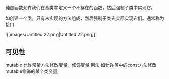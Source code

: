 纯虚函数允许我们在基类中定义一个不存在的函数，然后强制子类中实现它。

如创建一个类，只有未实现的方法组成，然后强制子类去实际实现它们。通常称为接口

![[images/Untitled 22.png|Untitled 22.png]]

## 可见性

mutable 允许常量方法修改变量，修饰变量
用法
如允许类中的const方法修改mutable修饰的某个类变量